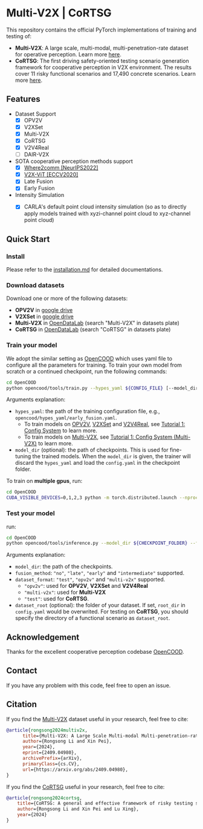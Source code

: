 # Multi-V2X | CoRTSG 
This repository contains the official PyTorch implementations of training and testing of:
- **Multi-V2X**: A large scale, multi-modal, multi-penetration-rate dataset for operative perception. Learn more [here](./docs/md_files/README_multiv2x.md).
- **CoRTSG**: The first driving safety-oriented testing scenario generation framework for cooperative perception in V2X environment. The results cover 11 risky functional scenarios and 17,490 concrete scenarios. Learn more [here](https://github.com/RadetzkyLi/CoRTSG). 

## Features

- Dataset Support
    - [x] OPV2V
    - [x] V2XSet
    - [x] Multi-V2X
    - [x] CoRTSG
    - [x] V2V4Real
    - [ ] DAIR-V2X

- SOTA cooperative perception methods support
    - [x] [Where2comm [NeurIPS2022]](https://arxiv.org/abs/2209.12836)
    - [x] [V2X-ViT [ECCV2020]](https://arxiv.org/abs/2008.07519)
    - [x] Late Fusion
    - [x] Early Fusion

- Intensity Simulation
    - [x] CARLA's default point cloud intensity simulation (so as to directly apply models trained with xyzi-channel point cloud to xyz-channel point cloud)


## Quick Start

### Install
Please refer to the [installation.md](./docs/md_files/installation.md) for detailed documentations.

### Download datasets
Download one or more of the following datasets:
- **OPV2V** in [google drive](https://drive.google.com/drive/folders/1dkDeHlwOVbmgXcDazZvO6TFEZ6V_7WUu)
- **V2XSet** in [google drive](https://drive.google.com/drive/folders/1r5sPiBEvo8Xby-nMaWUTnJIPK6WhY1B6?usp=sharing)
- **Multi-V2X** in [OpenDataLab](https://opendatalab.com/Rongsong/Multi-V2X) (search "Multi-V2X" in datasets plate)
- **CoRTSG** in [OpenDataLab](https://opendatalab.com/Rongsong/CoRTSG) (search "CoRTSG" in datasets plate)

### Train your model
We adopt the similar setting as [OpenCOOD](https://github.com/DerrickXuNu/OpenCOOD) which uses yaml file to configure all the parameters for training. To train your own model from scratch or a continued checkpoint, run the following commands:
```bash
cd OpenCOOD
python opencood/tools/train.py --hypes_yaml ${CONFIG_FILE} [--model_dir ${CHECKPOINT_FOLDER}]
```
Arguments explanation:
- `hypes_yaml`: the path of the training configuration file, e.g., `opencood/hypes_yaml/early_fusion.yaml`. 
    - To train models on [OPV2V](https://mobility-lab.seas.ucla.edu/opv2v/), [V2XSet](https://github.com/DerrickXuNu/v2x-vit) and [V2V4Real](https://github.com/ucla-mobility/V2V4Real), see [Tutorial 1: Config System](./docs/md_files/config_tutorial.md) to learn more. 
    - To train models on [Multi-V2X](./docs/md_files/README_multiv2x.md), see [Tutorial 1: Config System (Multi-V2X)](./docs/md_files/README_multiv2x.md) to learn more.
- `model_dir` (optional): the path of checkpoints. This is used for fine-tuning the trained models. When the `model_dir` is given, the trainer will discard the `hypes_yaml` and load the `config.yaml` in the checkpoint folder.

To train on **multiple gpus**, run:
```bash
cd OpenCOOD
CUDA_VISIBLE_DEVICES=0,1,2,3 python -m torch.distributed.launch --nproc_per_node=4 --use_env opencood/tools/train.py --hypes_yaml ${CONFIG_FILE} [--model_dir ${CHECKPOINT_FOLDER}]
```

### Test your model

run:
```bash
cd OpenCOOD
python opencood/tools/inference.py --model_dir ${CHECKPOINT_FOLDER} --fusion_method ${FUSION_STRATEGY} --dataset_format ${DATASET_FORMAT} [--dataset_root ${DATASET_ROOT}]
```
Arguments explanation:
- `model_dir`: the path of the checkpoints.
- `fusion_method`: `"no"`, `"late"`, `"early"` and `"intermediate"` supported.
- `dataset_format`: `"test"`, `"opv2v"` and `"multi-v2x"` supported. 
    - `"opv2v"`: used for **OPV2V**, **V2XSet** and **V2V4Real**
    - `"multi-v2x"`: used for **Multi-V2X**
    - `"test"`: used for **CoRTSG**.
- `dataset_root` (optional): the folder of your dataset. If set, `root_dir` in `config.yaml` would be overwrited. For testing on **CoRTSG**, you should specify the directory of a functional scenario as `dataset_root`.


## Acknowledgement
Thanks for the excellent cooperative perception codebase [OpenCOOD](https://github.com/DerrickXuNu/OpenCOOD).

## Contact
If you have any problem with this code, feel free to open an issue.

## Citation
If you find the [Multi-V2X](./docs/md_files/README_multiv2x.md) dataset useful in your research, feel free to cite:
```Bibtex
@article{rongsong2024multiv2x,
      title={Multi-V2X: A Large Scale Multi-modal Multi-penetration-rate Dataset for Cooperative Perception}, 
      author={Rongsong Li and Xin Pei},
      year={2024},
      eprint={2409.04980},
      archivePrefix={arXiv},
      primaryClass={cs.CV},
      url={https://arxiv.org/abs/2409.04980}, 
}
```

If you find the [CoRTSG](https://github.com/RadetzkyLi/CoRTSG) useful in your research, feel free to cite:
```Bibtex
@article{rongsong2024cortsg,
    title={CoRTSG: A general and effective framework of risky testing scenario generation for cooperative perception in mixed traffic}, 
    author={Rongsong Li and Xin Pei and Lu Xing},
    year={2024}
}
```